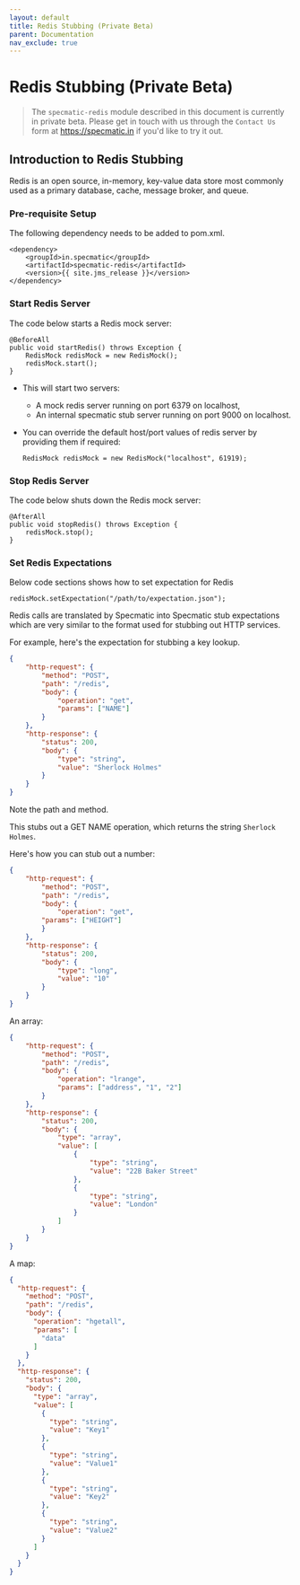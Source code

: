 ```yaml
---
layout: default
title: Redis Stubbing (Private Beta)
parent: Documentation
nav_exclude: true
---
```


# Redis Stubbing (Private Beta)

> The `specmatic-redis` module described in this document is currently in private beta. Please get in touch with us through the `Contact Us` form at https://specmatic.in if you'd like to try it out.

## Introduction to Redis Stubbing

Redis is an open source, in-memory, key-value data store most commonly used as a primary database, cache, message broker, and queue.

### Pre-requisite Setup

The following dependency needs to be added to pom.xml.

```
<dependency>
    <groupId>in.specmatic</groupId>
    <artifactId>specmatic-redis</artifactId>
    <version>{{ site.jms_release }}</version>
</dependency>
```

### Start Redis Server

The code below starts a Redis mock server:

```
@BeforeAll
public void startRedis() throws Exception {
    RedisMock redisMock = new RedisMock();
    redisMock.start();
}
```

* This will start two servers:

  * A mock redis server running on port 6379 on localhost,
  * An internal specmatic stub server running on port 9000 on localhost.
* You can override the default host/port values of redis server by providing them if required:

    ```
    RedisMock redisMock = new RedisMock("localhost", 61919);
    ```

### Stop Redis Server

The code below shuts down the Redis mock server:

```
@AfterAll
public void stopRedis() throws Exception {
    redisMock.stop();
}
```

### Set Redis Expectations

Below code sections shows how to set expectation for Redis
```
redisMock.setExpectation("/path/to/expectation.json");
```

Redis calls are translated by Specmatic into Specmatic stub expectations which are very similar to the format used for stubbing out HTTP services.

For example, here's the expectation for stubbing a key lookup.

```json
{
    "http-request": {
        "method": "POST",
        "path": "/redis",
        "body": {
            "operation": "get",
            "params": ["NAME"]
        }
    },
    "http-response": {
        "status": 200,
        "body": {
            "type": "string",
            "value": "Sherlock Holmes"
        }
    }
}
```

Note the path and method.

This stubs out a GET NAME operation, which returns the string `Sherlock Holmes`.

Here's how you can stub out a number:

```json
{
    "http-request": {
        "method": "POST",
        "path": "/redis",
        "body": {
            "operation": "get",
        "params": ["HEIGHT"]
        }
    },
    "http-response": {
        "status": 200,
        "body": {
            "type": "long",
            "value": "10"
        }
    }
}
```

An array:

```json
{
    "http-request": {
        "method": "POST",
        "path": "/redis",
        "body": {
            "operation": "lrange",
            "params": ["address", "1", "2"]
        }
    },
    "http-response": {
        "status": 200,
        "body": {
            "type": "array",
            "value": [
                {
                    "type": "string",
                    "value": "22B Baker Street"
                },
                {
                    "type": "string",
                    "value": "London"
                }
            ]
        }
    }
}
```

A map:

```json
{
  "http-request": {
    "method": "POST",
    "path": "/redis",
    "body": {
      "operation": "hgetall",
      "params": [
        "data"
      ]
    }
  },
  "http-response": {
    "status": 200,
    "body": {
      "type": "array",
      "value": [
        {
          "type": "string",
          "value": "Key1"
        },
        {
          "type": "string",
          "value": "Value1"
        },
        {
          "type": "string",
          "value": "Key2"
        },
        {
          "type": "string",
          "value": "Value2"
        }
      ]
    }
  }
}
```
